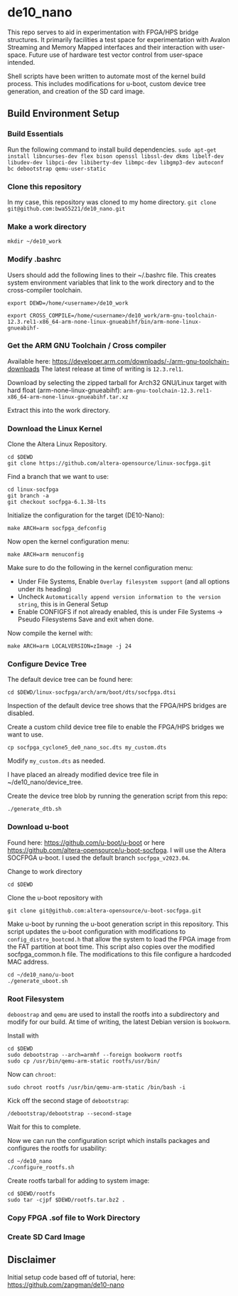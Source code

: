 # de10_nano

This repo serves to aid in experimentation with FPGA/HPS bridge structures. It primarily facilities a test space for experimentation with Avalon Streaming and Memory Mapped interfaces and their interaction with user-space. Future use of hardware test vector control from user-space intended. 

Shell scripts have been written to automate most of the kernel build process. This includes modifications for u-boot, custom device tree generation, and creation of the SD card image.

## Build Environment Setup

### Build Essentials
Run the following command to install build dependencies.
```sudo apt-get install libncurses-dev flex bison openssl libssl-dev dkms libelf-dev libudev-dev libpci-dev libiberty-dev libmpc-dev libgmp3-dev autoconf bc debootstrap qemu-user-static```

### Clone this repository
In my case, this repository was cloned to my home directory.
```git clone git@github.com:bwa55221/de10_nano.git```

### Make a work directory
```mkdir ~/de10_work```

### Modify .bashrc
Users should add the following lines to their ~/.bashrc file. This creates system environment variables that link to the work directory and to the cross-compiler toolchain.
```
export DEWD=/home/<username>/de10_work
```
```
export CROSS_COMPILE=/home/<username>/de10_work/arm-gnu-toolchain-12.3.rel1-x86_64-arm-none-linux-gnueabihf/bin/arm-none-linux-gnueabihf-
```

### Get the ARM GNU Toolchain / Cross compiler
Available here: https://developer.arm.com/downloads/-/arm-gnu-toolchain-downloads
The latest release at time of writing is ``` 12.3.rel1 ```. 

Download by selecting the zipped tarball for Arch32 GNU/Linux target with hard float (arm-none-linux-gnueabihf):
```arm-gnu-toolchain-12.3.rel1-x86_64-arm-none-linux-gnueabihf.tar.xz```

Extract this into the work directory.

### Download the Linux Kernel
Clone the Altera Linux Repository.
```
cd $DEWD
git clone https://github.com/altera-opensource/linux-socfpga.git
```
Find a branch that we want to use:
```
cd linux-socfpga
git branch -a
git checkout socfpga-6.1.38-lts
```
Initialize the configuration for the target (DE10-Nano):
```
make ARCH=arm socfpga_defconfig
```
Now open the kernel configuration menu:
```
make ARCH=arm menuconfig
```

Make sure to do the following in the kernel configuration menu:
* Under File Systems, Enable ```Overlay filesystem support``` (and all options under its heading)
* Uncheck ```Automatically append version information to the version string```, this is in General Setup
* Enable CONFIGFS if not already enabled, this is under File Systems -> Pseudo Filesystems
Save and exit when done.

Now compile the kernel with:
```
make ARCH=arm LOCALVERSION=zImage -j 24
```

### Configure Device Tree
The default device tree can be found here:
```
cd $DEWD/linux-socfpga/arch/arm/boot/dts/socfpga.dtsi
```
Inspection of the default device tree shows that the FPGA/HPS bridges are disabled. 

Create a custom child device tree file to enable the FPGA/HPS bridges we want to use. 
```
cp socfpga_cyclone5_de0_nano_soc.dts my_custom.dts
```
Modify ```my_custom.dts``` as needed. 

I have placed an already modified device tree file in ~/de10_nano/device_tree.

Create the device tree blob by running the generation script from this repo:
```
./generate_dtb.sh
```


### Download u-boot
Found here: https://github.com/u-boot/u-boot or here https://github.com/altera-opensource/u-boot-socfpga. I will use the Altera SOCFPGA u-boot.
I used the default branch ```socfpga_v2023.04```.

Change to work directory
```
cd $DEWD
```
Clone the u-boot repository with
```
git clone git@github.com:altera-opensource/u-boot-socfpga.git
```
Make u-boot by running the u-boot generation script in this repository. This script updates the u-boot configuration with modifications to ```config_distro_bootcmd.h``` that allow the system to load the FPGA image from the FAT partition at boot time. This script also copies over the modified socfpga_common.h file. The modifications to this file configure a hardcoded MAC address.
```
cd ~/de10_nano/u-boot
./generate_uboot.sh
```

### Root Filesystem
``` deboostrap ``` and ``` qemu ``` are used to install the rootfs into a subdirectory and modify for our build.
At time of writing, the latest Debian version is ``` bookworm ```.

Install with 
```
cd $DEWD
sudo debootstrap --arch=armhf --foreign bookworm rootfs
sudo cp /usr/bin/qemu-arm-static rootfs/usr/bin/
```
Now can ```chroot```:
```
sudo chroot rootfs /usr/bin/qemu-arm-static /bin/bash -i
```

Kick off the second stage of ```debootstrap```:
```
/debootstrap/debootstrap --second-stage
```
Wait for this to complete. 

Now we can run the configuration script which installs packages and configures the rootfs for usability:
```
cd ~/de10_nano
./configure_rootfs.sh
```

Create rootfs tarball for adding to system image:
```
cd $DEWD/rootfs
sudo tar -cjpf $DEWD/rootfs.tar.bz2 .
```

### Copy FPGA .sof file to Work Directory


### Create SD Card Image


## Disclaimer
Initial setup code based off of tutorial, here: https://github.com/zangman/de10-nano
